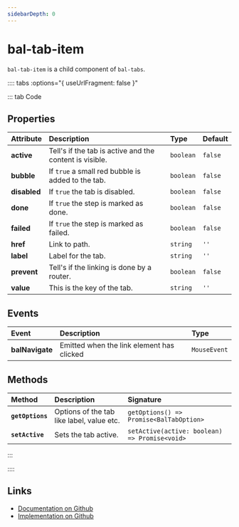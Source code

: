```yaml
---
sidebarDepth: 0
---
```



# bal-tab-item

`bal-tab-item` is a child component of `bal-tabs`.




:::: tabs :options="{ useUrlFragment: false }"

::: tab Code

## Properties


| Attribute    | Description                                             | Type      | Default |
| :----------- | :------------------------------------------------------ | :-------- | :------ |
| **active**   | Tell's if the tab is active and the content is visible. | `boolean` | `false` |
| **bubble**   | If `true` a small red bubble is added to the tab.       | `boolean` | `false` |
| **disabled** | If `true` the tab is disabled.                          | `boolean` | `false` |
| **done**     | If `true` the step is marked as done.                   | `boolean` | `false` |
| **failed**   | If `true` the step is marked as failed.                 | `boolean` | `false` |
| **href**     | Link to path.                                           | `string`  | `''`    |
| **label**    | Label for the tab.                                      | `string`  | `''`    |
| **prevent**  | Tell's if the linking is done by a router.              | `boolean` | `false` |
| **value**    | This is the key of the tab.                             | `string`  | `''`    |

## Events


| Event           | Description                               | Type         |
| :-------------- | :---------------------------------------- | :----------- |
| **balNavigate** | Emitted when the link element has clicked | `MouseEvent` |

## Methods


| Method           | Description                               | Signature                                     |
| :--------------- | :---------------------------------------- | :-------------------------------------------- |
| **`getOptions`** | Options of the tab like label, value etc. | `getOptions() => Promise<BalTabOption>`       |
| **`setActive`**  | Sets the tab active.                      | `setActive(active: boolean) => Promise<void>` |


:::


::::

## Links

* [Documentation on Github](https://github.com/baloise/design-system/blob/master/docs/src/components/components/bal-tab-item.md)
* [Implementation on Github](https://github.com/baloise/design-system/blob/master/packages/components/src/components/bal-tab-item)
